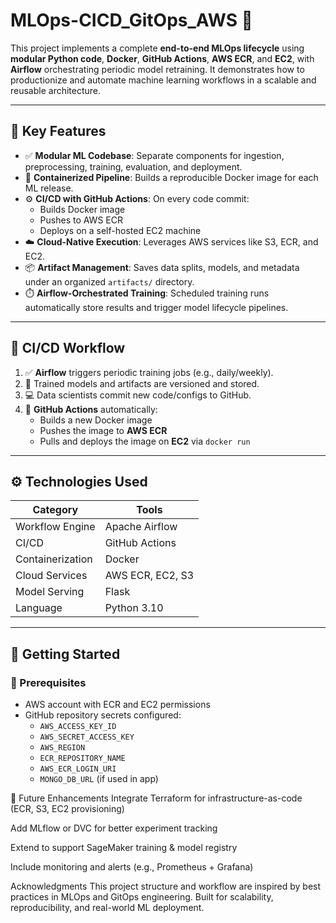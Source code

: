 # MLOps-CICD_GitOps_AWS 🚀

This project implements a complete **end-to-end MLOps lifecycle** using **modular Python code**, **Docker**, **GitHub Actions**, **AWS ECR**, and **EC2**, with **Airflow** orchestrating periodic model retraining. It demonstrates how to productionize and automate machine learning workflows in a scalable and reusable architecture.

---

## 🔧 Key Features

- ✅ **Modular ML Codebase**: Separate components for ingestion, preprocessing, training, evaluation, and deployment.
- 🐳 **Containerized Pipeline**: Builds a reproducible Docker image for each ML release.
- ⚙️ **CI/CD with GitHub Actions**: On every code commit:
  - Builds Docker image
  - Pushes to AWS ECR
  - Deploys on a self-hosted EC2 machine
- ☁️ **Cloud-Native Execution**: Leverages AWS services like S3, ECR, and EC2.
- 📦 **Artifact Management**: Saves data splits, models, and metadata under an organized `artifacts/` directory.
- ⏱️ **Airflow-Orchestrated Training**: Scheduled training runs automatically store results and trigger model lifecycle pipelines.

---

## 🔁 CI/CD Workflow

1. ✅ **Airflow** triggers periodic training jobs (e.g., daily/weekly).
2. 🧪 Trained models and artifacts are versioned and stored.
3. 💻 Data scientists commit new code/configs to GitHub.
4. 🚀 **GitHub Actions** automatically:
   - Builds a new Docker image
   - Pushes the image to **AWS ECR**
   - Pulls and deploys the image on **EC2** via `docker run`

---

## ⚙️ Technologies Used

| Category          | Tools                         |
|-------------------|-------------------------------|
| Workflow Engine   | Apache Airflow                |
| CI/CD             | GitHub Actions                |
| Containerization  | Docker                        |
| Cloud Services    | AWS ECR, EC2, S3              |
| Model Serving     | Flask                         |
| Language          | Python 3.10                   |

---

## 🚀 Getting Started

### 🔧 Prerequisites

- AWS account with ECR and EC2 permissions
- GitHub repository secrets configured:
  - `AWS_ACCESS_KEY_ID`
  - `AWS_SECRET_ACCESS_KEY`
  - `AWS_REGION`
  - `ECR_REPOSITORY_NAME`
  - `AWS_ECR_LOGIN_URI`
  - `MONGO_DB_URL` (if used in app)


🧠 Future Enhancements
Integrate Terraform for infrastructure-as-code (ECR, S3, EC2 provisioning)

Add MLflow or DVC for better experiment tracking

Extend to support SageMaker training & model registry

Include monitoring and alerts (e.g., Prometheus + Grafana)

Acknowledgments
This project structure and workflow are inspired by best practices in MLOps and GitOps engineering. Built for scalability, reproducibility, and real-world ML deployment.

